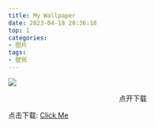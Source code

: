```yaml
---
title: My Wallpaper
date: 2023-04-18 20:36:18
top: 1
categories: 
- 图片
tags: 
- 壁纸
---
```

![](/img/Yosemite.jpg)
<div align="center"> 点开下载 </div>
<!--more-->

点击下载: [Click Me](http://img.zmq100.cn/wallpaper/Yosemite.jpg)